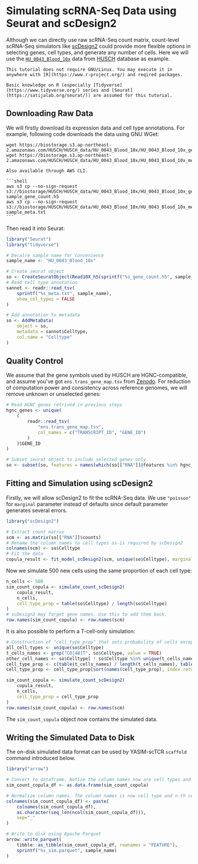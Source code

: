 # Simulating scRNA-Seq Data using Seurat and scDesign2

Although we can directly use raw scRNA-Seq count matrix, count-level scRNA-Seq simulators like [scDesign2](https://github.com/JSB-UCLA/scDesign2) could provide more flexible options in selecting genes, cell types, and generate any number of cells. Here we will use the [`HU_0043_Blood_10x`](http://husch.comp-genomics.org/#/detail/HU_0043_Blood_10x) data from [HUSCH](http://husch.comp-genomics.org/) database as example.

```{note}
This tutorial does not require GNU/Linux. You may execute it in anywhere with [R](https://www.r-project.org/) and reqired packages.

Basic knowledge on R (especially [Tidyverse](https://www.tidyverse.org/) series and [Seurat](https://satijalab.org/seurat/)) are assumed for this tutorial.
```

## Downloading Raw Data

We will firstly download its expression data and cell type annotations. For example, following code downloads the data using GNU WGet:

```shell
wget https://biostorage.s3.ap-northeast-2.amazonaws.com/HUSCH/HUSCH_data/HU_0043_Blood_10x/HU_0043_Blood_10x_gene_count.h5
wget https://biostorage.s3.ap-northeast-2.amazonaws.com/HUSCH/HUSCH_data/HU_0043_Blood_10x/HU_0043_Blood_10x_meta.txt
```

````{tip}
Also available through AWS CLI.

```shell
aws s3 cp --no-sign-request s3://biostorage/HUSCH/HUSCH_data/HU_0043_Blood_10x/HU_0043_Blood_10x_gene_count.h5 sample_gene_count.h5
aws s3 cp --no-sign-request s3://biostorage/HUSCH/HUSCH_data/HU_0043_Blood_10x/HU_0043_Blood_10x_meta.txt sample_meta.txt
```

````

Then read it into Seurat:

```r
library("Seurat")
library("tidyverse")

# Decalre sample name for convenience
sample_name <- "HU_0043_Blood_10x"

# Create seurat object
so <- CreateSeuratObject(Read10X_h5(sprintf("%s_gene_count.h5", sample_name)))
# Read cell type annotation
sannot <- readr::read_tsv(
    sprintf("%s_meta.txt", sample_name),
    show_col_types = FALSE
)

# Add annotation to metadata
so <- AddMetaData(
    object = so,
    metadata = sannot$Celltype,
    col.name = "Celltype"
)
```

## Quality Control

We assume that the gene symbols used by HUSCH are HGNC-compatible, and assume you've got `ens.trans_gene_map.tsv` from [Zenodo](https://doi.org/10.5281/zenodo.12155540). For reduction of computation power and consistency across reference genomes, we will remove unknown or unselected genes:

```r
# Read HGNC genes retrived in previous steps
hgnc_genes <- unique(
    (
        readr::read_tsv(
            "ens.trans_gene_map.tsv",
            col_names = c("TRANSCRIPT_ID", "GENE_ID")
        )
    )$GENE_ID
)

# Subset seurat object to include selected genes only.
so <- subset(so, features = names(which(so[["RNA"]]@features %in% hgnc_genes)))
```

## Fitting and Simulation using scDesign2

Firstly, we will allow scDesign2 to fit the scRNA-Seq data. We use `"poisson"` for `marginal` parameter instead of defaults since default parameter generates several errors.

```r
library("scDesign2")

# Extract count matrux
scm <- as.matrix(so[["RNA"]]$counts)
# Rename the column names to cell types as-is required by scDesign2
colnames(scm) <- so$Celltype
# Fit the data
copula_result <- fit_model_scDesign2(scm, unique(so$Celltype), marginal = "poisson")
```

Now we simulate 500 new cells using the same proportion of each cell type:

```r
n_cells <- 500
sim_count_copula <- simulate_count_scDesign2(
    copula_result,
    n_cells,
    cell_type_prop = table(so$Celltype) / length(so$Celltype)
)
# scDesign2 may forget gene names. Use this to add them back.
row.names(sim_count_copula) <- row.names(scm)
```

It is also possible to perform a T-cell-only simulation:

```r
# Construction of "cell_type_prop" that sets probability of cells except CD4T/CD8T to zero.
all_cell_types <- unique(so$Celltype)
t_cells_names <- grep("CD[48]T", so$Celltype, value = TRUE)
other_cell_names <- so$Celltype[ ! so$Celltype %in% unique(t_cells_names)]
cell_type_prop <- c(table(t_cells_names) / length(t_cells_names), table(other_cell_names) * 0)
cell_type_prop <- cell_type_prop[sort(names(cell_type_prop), index.return=TRUE)$ix]

sim_count_copula <- simulate_count_scDesign2(
    copula_result,
    n_cells,
    cell_type_prop = cell_type_prop
)
row.names(sim_count_copula) <- row.names(scm)
```

The `sim_count_copula` object now contains the simulated data.

## Writing the Simulated Data to Disk

The on-disk simulated data format can be used by YASIM-scTCR `scaffold` command introduced below.

```r
library("arrow")

# Convert to dataframe. Notice the column names now are cell types and are duplicated.
sim_count_copula_df <- as.data.frame(sim_count_copula)

# Normalize column names. The column names is now cell type and n-th cell separated by `-`
colnames(sim_count_copula_df) <- paste(
    colnames(sim_count_copula_df),
    as.character(seq_len(ncol(sim_count_copula_df))),
    sep="_"
)

# Write to disk using Apache Parquet
arrow::write_parquet(
    tibble::as_tibble(sim_count_copula_df, rownames = "FEATURE"),
    sprintf("%s_sim.parquet", sample_name)
)
```
